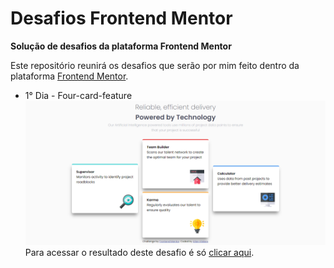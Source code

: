 # Desafios Frontend Mentor
**Solução de desafios da plataforma Frontend Mentor**

Este repositório reunirá os desafios que serão por mim feito dentro da plataforma [Frontend Mentor](https://www.frontendmentor.io/solutions).

- 1° Dia - Four-card-feature
![](./four-card-feature/design/result.png)
Para acessar o resultado deste desafio é só [clicar aqui](https://fourcardfeature-bay.vercel.app/).
